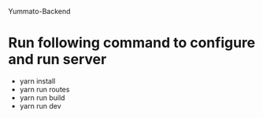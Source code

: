 Yummato-Backend
# Run following command to configure and run server
- yarn install
- yarn run routes
- yarn run build
- yarn run dev
